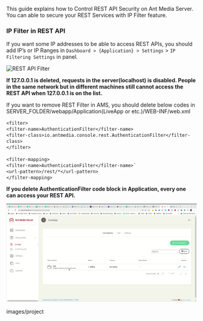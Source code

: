<!-- > TODO: Don't use "We". Because this is a formal documentation. -->

This guide explains how to Control REST API Security on Ant Media Server. You can able to secure your REST Services with IP Filter feature.

### IP Filter in REST API

<!--

> TODO: Don't give version reference. We fix this problem in another way. 
> In addition, 1.6.2 is an older version. I mean it's not required 

> Important Note: IP Filter feature is available for later versions of the 1.6.2+ version. 

> TODO: Below definition is ambiguous for me. Please use ` when specifiying a path or something similar.   
IP Filter feature usage is in Dashboard / Application(LiveApp or etc.) / Use IP Filtering for RESTful API section.

> TODO: Please give screenshot in a wider perspective

-->

<!--
> TODO: Use ` in specifying paths use `IP Filtering Settings` in `Dashboard > {Application} > Settings` in panel.  
-->

If you want some IP addresses to be able to access REST APIs, you should add IP’s or IP Ranges in `Dashboard > {Application} > Settings` > `IP Filtering Settings` in panel.

![REST API Filter](https://antmedia.io/wp-content/uploads/2019/12/antmedia-dashboard-IP-Filter.png)

<!-- > TODO: If 127.0.0.1 is deleted, requests in the server(localhost) is disabled. People in the same network but 
> in different machines still cannot access the REST API when 127.0.0.1 is on the list.
--> 

**If 127.0.0.1 is deleted, requests in the server(localhost) is disabled. People in the same network but in different machines still cannot access the REST API when 127.0.0.1 is on the list.**

<!-- > TODO: I think you would want to mean `If you want to remove` not `if you remove` ? -->
If you want to remove REST Filter in AMS, you should delete below codes in SERVER_FOLDER/webapp/Application(LiveApp or etc.)/WEB-INF/web.xml

    <filter>
    <filter-name>AuthenticationFilter</filter-name>
    <filter-class>io.antmedia.console.rest.AuthenticationFilter</filter-class>
    </filter>

    <filter-mapping>
    <filter-name>AuthenticationFilter</filter-name>`
    <url-pattern>/rest/*</url-pattern>
    </filter-mapping>

<!-- > TODO: Don't quote the sentences too much. -->

**If you delete AuthenticationFilter code block in Application, every one can access your REST API.**

![IP Filter](images/ip-filter.gif)

images/project

<!-- > TODO: Don't give contact details. Because this is not a blog post. -->